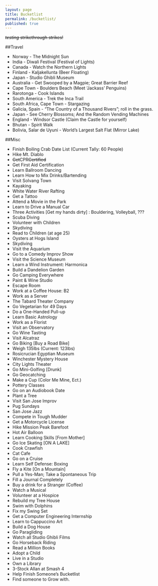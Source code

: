 ```yaml
---
layout: page
title: Bucketlist
permalink: /bucketlist/
published: true
---
```


<strike>*testing* strikethrough ~~strikes!~~</strike>

##Travel
-   Norway - The Midnight Sun
-   India - Diwali Festival (Festival of Lights)
-   Canada - Watch the Northern Lights
-   Finland - Kaljakellunta (Beer Floating)
-   Japan - Studio Ghibli Museum
-   Australia - Get Swooped by a Magpie; Great Barrier Reef
-   Cape Town - Boulders Beach (Meet ‘Jackass’ Penguins)
-   Rarotonga - Cook Islands
-   South America - Trek the Inca Trail
-   South Africa, Cape Town - Stargazing
-   Galicia, Spain - “The Country of a Thousand Rivers”; roll in the grass.
-   Japan - See Cherry Blossoms; And the Random Vending Machines
-   England - Windsor Castle (Claim the Castle for yourself)
-   Bhutan - Spirit Walk
-   Bolivia, Salar de Uyuni - World’s Largest Salt Flat (Mirror Lake)

##Misc
- Finish Boiling Crab Date List (Current Tally: 60 People)
- Hike Mt. Diablo
-  ~~Get~~CPR~~Certified~~
- Get First Aid Certification
- Learn Ballroom Dancing
- Learn How to Mix Drinks/Bartending
- Visit Solvang Town
- Kayaking
- White Water River Rafting
- Get a Tattoo
- Attend a Movie in the Park
- Learn to Drive a Manual Car
- Three Activities [Get my hands dirty] : Bouldering, Volleyball, ???
- Scuba Diving
- Volunteer with Children
- Skydiving
- Read to Children (at age 25)
- Oysters at Hogs Island
- Skydiving
- Visit the Aquarium
- Go to a Comedy Improv Show
- Visit the Science Museum
- Learn a Wind Instrument: Harmonica
- Build a Dandelion Garden
- Go Camping Everywhere
- Paint & Wine Studio
- Escape Room
- Work at a Coffee House: B2
- Work as a Server
- The Tabard Theater Company
- Go Vegetarian for 49 Days
- Do a One-Handed Pull-up
- Learn Basic Astrology
- Work as a Florist
- Visit an Observatory
- Go Wine Tasting
- Visit Alcatraz
- Go Biking [Buy a Road Bike]
- Weigh 135lbs (Current: 123lbs)
- Rosicrucian Egyptian Museum
- Winchester Mystery House
- City Lights Theater
- Go Mini-Golfing [Drunk]
- Go Geocatching
- Make a Cup (Color Me Mine, Ect.)
- Pottery Classes
- Go on an Audiobook Date
- Plant a Tree
- Visit San Jose Improv
- Pug Sundays
- San Jose Jazz
- Compete in Tough Mudder
- Get a Motorcycle License
- Hike Mission Peak Barefoot
- Hot Air Balloon
- Learn Cooking Skills [From Mother]
- Go Ice Skating [ON A LAKE]
- Cook Crawfish
- Cat Cafe
- Go on a Cruise
- Learn Self Defense: Boxing
- Fly a Kite [On a Mountain]
- Pull a Yes-Man; Take a Spontaneous Trip
- Fill a Journal Completely
- Buy a drink for a Stranger (Coffee)
- Watch a Musical
- Volunteer at a Hospice
- Rebuild my Tree House
- Swim with Dolphins
- Fix my Swing Set
- Get a Computer Engineering Internship
- Learn to Cappuccino Art
- Build a Dog House
- Go Paragliding
- Watch all Studio Ghibli Films
- Go Horseback Riding
- Read a Million Books
- Adopt a Child
- Live in a Studio
- Own a Library
- 3-Stock Allan at Smash 4
- Help Finish Someone’s Bucketlist
- Find someone to Grow with.



